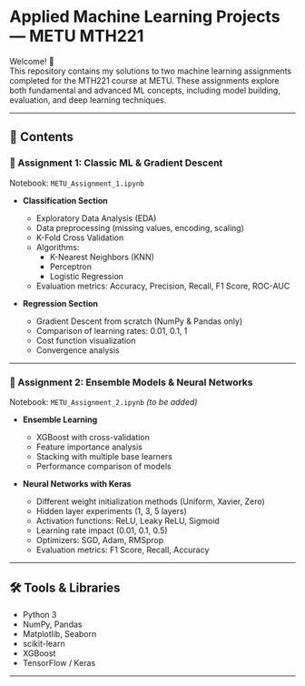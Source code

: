 # Applied Machine Learning Projects — METU MTH221

Welcome! 👋  
This repository contains my solutions to two machine learning assignments completed for the MTH221 course at METU. These assignments explore both fundamental and advanced ML concepts, including model building, evaluation, and deep learning techniques.

---

## 📁 Contents

### 📓 Assignment 1: Classic ML & Gradient Descent

Notebook: `METU_Assignment_1.ipynb`

- **Classification Section**
  - Exploratory Data Analysis (EDA)
  - Data preprocessing (missing values, encoding, scaling)
  - K-Fold Cross Validation
  - Algorithms:
    - K-Nearest Neighbors (KNN)
    - Perceptron
    - Logistic Regression
  - Evaluation metrics: Accuracy, Precision, Recall, F1 Score, ROC-AUC

- **Regression Section**
  - Gradient Descent from scratch (NumPy & Pandas only)
  - Comparison of learning rates: 0.01, 0.1, 1
  - Cost function visualization
  - Convergence analysis

---

### 📓 Assignment 2: Ensemble Models & Neural Networks

Notebook: `METU_Assignment_2.ipynb` *(to be added)*

- **Ensemble Learning**
  - XGBoost with cross-validation
  - Feature importance analysis
  - Stacking with multiple base learners
  - Performance comparison of models

- **Neural Networks with Keras**
  - Different weight initialization methods (Uniform, Xavier, Zero)
  - Hidden layer experiments (1, 3, 5 layers)
  - Activation functions: ReLU, Leaky ReLU, Sigmoid
  - Learning rate impact (0.01, 0.1, 0.5)
  - Optimizers: SGD, Adam, RMSprop
  - Evaluation metrics: F1 Score, Recall, Accuracy

---

## 🛠️ Tools & Libraries

- Python 3
- NumPy, Pandas
- Matplotlib, Seaborn
- scikit-learn
- XGBoost
- TensorFlow / Keras

---
